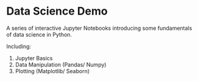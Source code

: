 # Data Science Demo

A series of interactive Jupyter Notebooks introducing some fundamentals of data science in Python.

Including:

1. Jupyter Basics
2. Data Manipulation (Pandas/ Numpy)
3. Plotting (Matplotlib/ Seaborn)